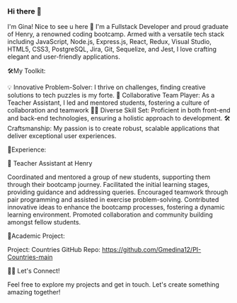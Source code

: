 ### Hi there 👋

I'm Gina! Nice to see u here 💜
I'm a Fullstack Developer and proud graduate of Henry, a renowned coding bootcamp. Armed with a versatile tech stack including JavaScript, Node.js, Express.js, React, Redux, Visual Studio, HTML5, CSS3, PostgreSQL, Jira, Git, Sequelize, and Jest, I love crafting elegant and user-friendly applications.

🛠️My Toolkit:

💡 Innovative Problem-Solver: I thrive on challenges, finding creative solutions to tech puzzles is my forte. 🤝 Collaborative Team Player: As a Teacher Assistant, I led and mentored students, fostering a culture of collaboration and teamwork 👩‍💻 Diverse Skill Set: Proficient in both front-end and back-end technologies, ensuring a holistic approach to development. 🛠️ Craftsmanship: My passion is to create robust, scalable applications that deliver exceptional user experiences.

💼Experience:

🌟 Teacher Assistant at Henry

Coordinated and mentored a group of new students, supporting them through their bootcamp journey. Facilitated the initial learning stages, providing guidance and addressing queries. Encouraged teamwork through pair programming and assisted in exercise problem-solving. Contributed innovative ideas to enhance the bootcamp processes, fostering a dynamic learning environment. Promoted collaboration and community building amongst fellow students.

🚀Academic Project:

Project: Countries GitHub Repo: https://github.com/Gmedina12/PI-Countries-main

👩‍💻 Let's Connect!

Feel free to explore my projects and get in touch. Let's create something amazing together!
